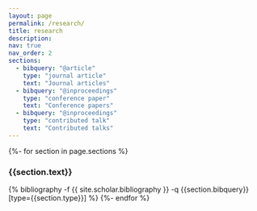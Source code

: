 ```yaml
---
layout: page
permalink: /research/
title: research
description: 
nav: true
nav_order: 2
sections:
  - bibquery: "@article"
    type: "journal article"
    text: "Journal articles"
  - bibquery: "@inproceedings"
    type: "conference paper"
    text: "Conference papers"
  - bibquery: "@inproceedings"
    type: "contributed talk"
    text: "Contributed talks"
---
```

<!-- _pages/publications.md -->

<div class="publications">
    {%- for section in page.sections %}
        <a id="{{section.text}}"></a>
        <h3 class="title">{{section.text}}</h3>
        {% bibliography -f {{ site.scholar.bibliography }} -q {{section.bibquery}}[type={{section.type}}] %}
    {%- endfor %}
</div>

